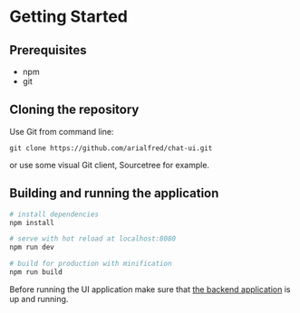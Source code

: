 # Getting Started

## Prerequisites

- npm
- git

## Cloning the repository

Use Git from command line:

```
git clone https://github.com/arialfred/chat-ui.git
```

or use some visual Git client, Sourcetree for example.

## Building and running the application

``` bash
# install dependencies
npm install

# serve with hot reload at localhost:8080
npm run dev

# build for production with minification
npm run build
```

Before running the UI application make sure that [the backend application](https://github.com/arialfred/chat-backend) is up and running.
